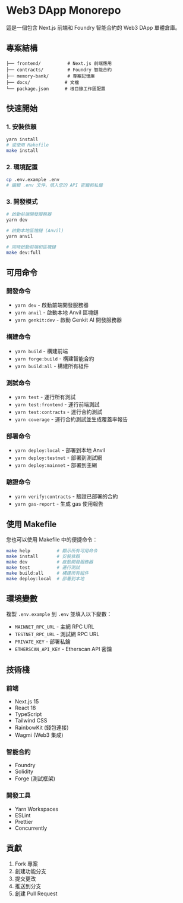 # Web3 DApp Monorepo

這是一個包含 Next.js 前端和 Foundry 智能合約的 Web3 DApp 單體倉庫。

## 專案結構

```
├── frontend/          # Next.js 前端應用
├── contracts/         # Foundry 智能合約
├── memory-bank/       # 專案記憶庫
├── docs/             # 文檔
└── package.json      # 根目錄工作區配置
```

## 快速開始

### 1. 安裝依賴
```bash
yarn install
# 或使用 Makefile
make install
```

### 2. 環境配置
```bash
cp .env.example .env
# 編輯 .env 文件，填入您的 API 密鑰和私鑰
```

### 3. 開發模式
```bash
# 啟動前端開發服務器
yarn dev

# 啟動本地區塊鏈 (Anvil)
yarn anvil

# 同時啟動前端和區塊鏈
make dev:full
```

## 可用命令

### 開發命令
- `yarn dev` - 啟動前端開發服務器
- `yarn anvil` - 啟動本地 Anvil 區塊鏈
- `yarn genkit:dev` - 啟動 Genkit AI 開發服務器

### 構建命令
- `yarn build` - 構建前端
- `yarn forge:build` - 構建智能合約
- `yarn build:all` - 構建所有組件

### 測試命令
- `yarn test` - 運行所有測試
- `yarn test:frontend` - 運行前端測試
- `yarn test:contracts` - 運行合約測試
- `yarn coverage` - 運行合約測試並生成覆蓋率報告

### 部署命令
- `yarn deploy:local` - 部署到本地 Anvil
- `yarn deploy:testnet` - 部署到測試網
- `yarn deploy:mainnet` - 部署到主網

### 驗證命令
- `yarn verify:contracts` - 驗證已部署的合約
- `yarn gas-report` - 生成 gas 使用報告

## 使用 Makefile

您也可以使用 Makefile 中的便捷命令：

```bash
make help          # 顯示所有可用命令
make install       # 安裝依賴
make dev           # 啟動開發服務器
make test          # 運行測試
make build:all     # 構建所有組件
make deploy:local  # 部署到本地
```

## 環境變數

複製 `.env.example` 到 `.env` 並填入以下變數：

- `MAINNET_RPC_URL` - 主網 RPC URL
- `TESTNET_RPC_URL` - 測試網 RPC URL
- `PRIVATE_KEY` - 部署私鑰
- `ETHERSCAN_API_KEY` - Etherscan API 密鑰

## 技術棧

### 前端
- Next.js 15
- React 18
- TypeScript
- Tailwind CSS
- RainbowKit (錢包連接)
- Wagmi (Web3 集成)

### 智能合約
- Foundry
- Solidity
- Forge (測試框架)

### 開發工具
- Yarn Workspaces
- ESLint
- Prettier
- Concurrently

## 貢獻

1. Fork 專案
2. 創建功能分支
3. 提交更改
4. 推送到分支
5. 創建 Pull Request
